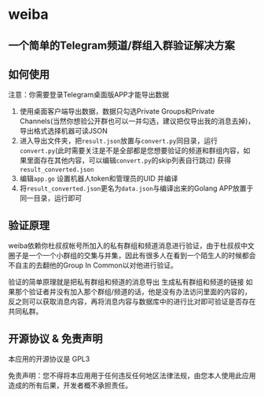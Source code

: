 # weiba

## 一个简单的Telegram频道/群组入群验证解决方案

## 如何使用

注意：你需要登录Telegram桌面版APP才能导出数据

1. 使用桌面客户端导出数据，数据只勾选Private Groups和Private Channels(当然你想验公开群也可以一并勾选，建议把仅导出我的消息去掉)，导出格式选择机器可读JSON
2. 进入导出文件夹，把`result.json`放置与`convert.py`同目录，运行`convert.py`(此时需要关注是不是全部都是您想要验证的频道和群组内容，如果里面存在其他内容，可以编辑`convert.py`的skip列表自行跳过) 获得`result_converted.json`
3. 编辑`app.go` 设置机器人token和管理员的UID 并编译
4. 将`result_converted.json`更名为`data.json`与编译出来的Golang APP放置于同一目录，运行即可

## 验证原理

weiba依赖你杜叔叔帐号所加入的私有群组和频道消息进行验证，由于杜叔叔中文圈子是一个一个小群组的交集与并集，因此有很多人在看到一个陌生人的时候都会不自主的去翻他的Group In Common以对他进行验证。

验证的简单原理就是把私有群组和频道的消息导出 生成私有群组和频道的链接 如果那个验证者并没有加入那个群组/频道的话，他是没有办法访问里面的内容的，反之则可以获取消息内容，再将消息内容与数据库中的进行比对即可验证是否存在共同私群。

## 开源协议 & 免责声明

本应用的开源协议是 GPL3

免责声明：您不得将本应用用于任何违反任何地区法律法规，由您本人使用此应用造成的所有后果，开发者概不承担责任。